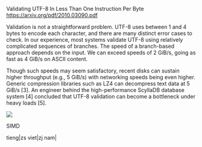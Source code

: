 Validating UTF-8 In Less Than One Instruction Per Byte
https://arxiv.org/pdf/2010.03090.pdf

Validation is not a straightforward problem. UTF-8 uses between 1 and 4 bytes to encode each character, and there are many distinct error cases to check. In our experience, most systems validate UTF-8 using relatively complicated sequences of branches. The speed of a branch-based approach depends on the input. We can exceed speeds of 2 GiB/s, going as fast as 4 GiB/s on ASCII content.

Though such speeds may seem satisfactory, recent disks can sustain higher throughput (e.g., 5 GiB/s) with networking speeds being even higher. Generic compression libraries such as LZ4 can decompress text data at 5 GiB/s [3]. An engineer behind the high-performance ScyllaDB database system [4] concluded that UTF-8 validation can become a bottleneck under heavy loads [5].

![](files/utf8_bytes.png)

SIMD

tieng|zs viet|zj nam|